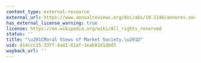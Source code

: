 ```yaml
---
content_type: external-resource
external_url: https://www.annualreviews.org/doi/abs/10.1146/annurev.soc.33.040406.131642
has_external_license_warning: true
license: https://en.wikipedia.org/wiki/All_rights_reserved
status: ''
title: "\u201CMoral Views of Market Society.\u201D"
uid: 414ccc15-337f-4ad1-81af-1eab81d1d0d3
wayback_url: ''
---
```

